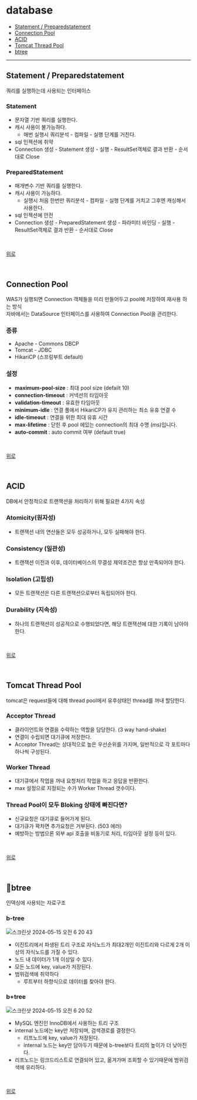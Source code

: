 # database

- [Statement / Preparedstatement](#statement--preparedstatement)
- [Connection Pool](#connection-pool)
- [ACID](#acid)
- [Tomcat Thread Pool](#tomcat-thread-pool)
- [btree](#btree)
 
--- 

## Statement / Preparedstatement
쿼리를 실행하는데 사용되는 인터페이스
### Statement
* 문자열 기반 쿼리를 실행한다.
* 캐시 사용이 불가능하다.
  * 매번 실행시 쿼리분석 - 컴파일 - 실행 단계를 거친다.
* sql 인젝션에 취약
* Connection 생성 - Statement 생성 - 실행 - ResultSet객체로 결과 반환 - 순서대로 Close
### PreparedStatement
* 매개변수 기반 쿼리를 실행한다.
* 캐시 사용이 가능하다.
  * 실행시 처음 한번만 쿼리분석 - 컴파일 - 실행 단계를 거치고 그후엔 캐싱해서 사용한다.
* sql 인젝션에 안전
* Connection 생성 - PreparedStatement 생성 - 파라미터 바인딩 - 실행 - ResultSet객체로 결과 반환 - 순서대로 Close
<br>

[위로](#database)

<br>

## Connection Pool
WAS가 실행되면 Connection 객체들을 미리 만들어두고 pool에 저장하여 재사용 하는 방식
<br>
자바에서는 DataSource 인터페이스를 사용하여 Connection Pool을 관리한다.
### 종류
* Apache - Commons DBCP
* Tomcat - JDBC
* HikariCP (스프링부트 default)
### 설정
* **maximum-pool-size** : 최대 pool size (defailt 10)
* **connection-timeout** : 커넥션의 타임아웃
* **validation-timeout** : 유효한 타임아웃
* **minimum-idle** : 연결 풀에서 HikariCP가 유지 관리하는 최소 유휴 연결 수
* **idle-timeout** : 연결을 위한 최대 유휴 시간
* **max-lifetime** : 닫힌 후 pool 에있는 connection의 최대 수명 (ms)입니다.
* **auto-commit** : auto commit 여부 (default true)

<br>

[위로](#database)

<br>

## ACID
DB에서 안정적으로 트랜잭션을 처리하기 위해 필요한 4가지 속성
### Atomicity(원자성)
- 트랜잭션 내의 연산들은 모두 성공하거나, 모두 실패해야 한다.
### Consistency (일관성)
- 트랜잭션 이전과 이후, 데이터베이스의 무결성 제약조건은 항상 만족되어야 한다.
### Isolation (고립성)
- 모든 트랜잭션은 다른 트랜잭션으로부터 독립되어야 한다.
### Durability (지속성)
- 하나의 트랜잭션이 성공적으로 수행되었다면, 해당 트랜잭션에 대한 기록이 남아야 한다.

<br>

[위로](#database)

<br>

## Tomcat Thread Pool
tomcat은 request들에 대해 thread pool에서 유후상태인 thread를 꺼내 할당한다.

### Acceptor Thread
* 클라이언트와 연결을 수락하는 역할을 담당한다. (3 way hand-shake)
* 연결이 수립되면 대기큐에 저장한다.
* Acceptor Thread는 상대적으로 높은 우선순위를 가지며, 일반적으로 각 포트마다 하나씩 구성된다.

### Worker Thread
* 대기큐에서 작업을 꺼내 요청처리 작업을 하고 응답을 반환한다.
* max 설정으로 지정되는 수가 Worker Thread 갯수이다.

### Thread Pool이 모두 Bloking 상태에 빠진다면?
* 신규요청은 대기큐로 들어가게 된다.
* 대기큐가 꽉차면 추가요청은 거부된다. (503 에러)
* 예방하는 방법으론 외부 api 호출을 비동기로 처리, 타임아웃 설정 등이 있다.

<br>

[위로](#database)

<br>

## btree
인덱싱에 사용되는 자료구조

### b-tree
![스크린샷 2024-05-15 오전 6 20 43](https://github.com/NNIIE/Tech-Interview/assets/58434352/a878e613-83a2-492a-804d-5695d411d31e)
* 이진트리에서 파생된 트리 구조로 자식노드가 최대2개인 이진트리와 다르게 2개 이상의 자식노드를 가질 수 있다.
* 노드 내 데이터가 1개 이상일 수 있다.
* 모든 노드에 key, value가 저장된다.
* 범위검색에 취약하다
  * 루트부터 하향식으로 데이터를 찾아야 한다.

### b+tree
![스크린샷 2024-05-15 오전 6 20 52](https://github.com/NNIIE/Tech-Interview/assets/58434352/a30dbe2a-ed6f-4008-800b-46c8dd45d091)
* MySQL 엔진인 InnoDB에서 사용하는 트리 구조
* internal 노드에는 key만 저장되며, 검색경로를 결정한다.
  * 리프노드에 key, value가 저장된다.
  * internal 노드는 key만 담아두기 때문에 b-tree보다 트리의 높이가 더 낮아진다.
* 리프노드는 링크드리스트로 연결되어 있고, 옮겨가며 조회할 수 있기때문에 범위검색에 유리하다.

<br>

[위로](#database)

<br>
